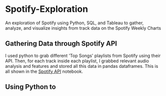 # Spotify-Exploration
An exploration of Spotify using Python, SQL, and Tableau to gather, analyze, and visualize insights from track data on the Spotify Weekly Charts

## Gathering Data through Spotify API

I used python to grab different 'Top Songs' playlists from Spotify using their API. Then, for each track inside each playlist, I grabbed relevant audio analysis and features
and stored all this data in pandas dataframes. This is all shown in the [Spotify API](Data%20Importing/Spotify%20API.ipynb) notebook.

## Using Python to 
